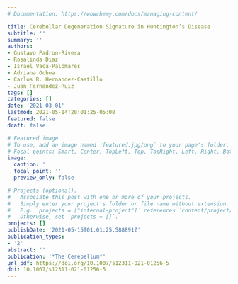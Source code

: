 ```yaml
---
# Documentation: https://wowchemy.com/docs/managing-content/

title: Cerebellar Degeneration Signature in Huntington’s Disease
subtitle: ''
summary: ''
authors:
- Gustavo Padron-Rivera
- Rosalinda Diaz
- Israel Vaca-Palomares
- Adriana Ochoa
- Carlos R. Hernandez-Castillo
- Juan Fernandez-Ruiz
tags: []
categories: []
date: '2021-03-01'
lastmod: 2021-05-14T20:01:25-05:00
featured: false
draft: false

# Featured image
# To use, add an image named `featured.jpg/png` to your page's folder.
# Focal points: Smart, Center, TopLeft, Top, TopRight, Left, Right, BottomLeft, Bottom, BottomRight.
image:
  caption: ''
  focal_point: ''
  preview_only: false

# Projects (optional).
#   Associate this post with one or more of your projects.
#   Simply enter your project's folder or file name without extension.
#   E.g. `projects = ["internal-project"]` references `content/project/deep-learning/index.md`.
#   Otherwise, set `projects = []`.
projects: []
publishDate: '2021-05-15T01:01:25.588891Z'
publication_types:
- '2'
abstract: ''
publication: '*The Cerebellum*'
url_pdf: https://doi.org/10.1007/s12311-021-01256-5
doi: 10.1007/s12311-021-01256-5
---
```

